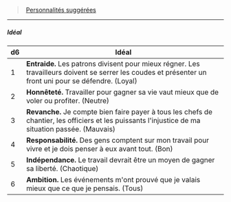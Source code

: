﻿---
!PersonalityIdealItem
Table: >+
  |d6|Idéal|

  |---|---|

  |1|**Entraide.** Les patrons divisent pour mieux <!--br-->régner. Les travailleurs doivent se serrer <!--br-->les coudes et présenter un front uni pour se <!--br-->défendre. (Loyal)|

  |2|**Honnêteté.** Travailler pour gagner sa vie vaut <!--br-->mieux que de voler ou profiter. (Neutre)|

  |3|**Revanche.** Je compte bien faire payer à tous les <!--br-->chefs de chantier, les officiers et les puissants <!--br-->l'injustice de ma situation passée. (Mauvais)|

  |4|**Responsabilité.** Des gens comptent sur mon <!--br-->travail pour vivre et je dois penser à eux avant <!--br-->tout. (Bon)|

  |5|**Indépendance.** Le travail devrait être un <!--br-->moyen de gagner sa liberté. (Chaotique)|

  |6|**Ambition.** Les événements m'ont prouvé que je <!--br-->valais mieux que ce que je pensais. (Tous)|

Id: background_manouvrier_hd.md#idéal
ParentLink: background_manouvrier_hd.md#personnalités-suggérées
Name: Idéal
ParentName: Personnalités suggérées
NameLevel: 5
Attributes:
  Name: Idéal
  Markdown: >+
    ##### <!--Name-->Idéal<!--/Name-->


    |d6|Idéal|

    |---|---|

    |1|**Entraide.** Les patrons divisent pour mieux <!--br-->régner. Les travailleurs doivent se serrer <!--br-->les coudes et présenter un front uni pour se <!--br-->défendre. (Loyal)|

    |2|**Honnêteté.** Travailler pour gagner sa vie vaut <!--br-->mieux que de voler ou profiter. (Neutre)|

    |3|**Revanche.** Je compte bien faire payer à tous les <!--br-->chefs de chantier, les officiers et les puissants <!--br-->l'injustice de ma situation passée. (Mauvais)|

    |4|**Responsabilité.** Des gens comptent sur mon <!--br-->travail pour vivre et je dois penser à eux avant <!--br-->tout. (Bon)|

    |5|**Indépendance.** Le travail devrait être un <!--br-->moyen de gagner sa liberté. (Chaotique)|

    |6|**Ambition.** Les événements m'ont prouvé que je <!--br-->valais mieux que ce que je pensais. (Tous)|

  Table: >+
    |d6|Idéal|

    |---|---|

    |1|**Entraide.** Les patrons divisent pour mieux <!--br-->régner. Les travailleurs doivent se serrer <!--br-->les coudes et présenter un front uni pour se <!--br-->défendre. (Loyal)|

    |2|**Honnêteté.** Travailler pour gagner sa vie vaut <!--br-->mieux que de voler ou profiter. (Neutre)|

    |3|**Revanche.** Je compte bien faire payer à tous les <!--br-->chefs de chantier, les officiers et les puissants <!--br-->l'injustice de ma situation passée. (Mauvais)|

    |4|**Responsabilité.** Des gens comptent sur mon <!--br-->travail pour vivre et je dois penser à eux avant <!--br-->tout. (Bon)|

    |5|**Indépendance.** Le travail devrait être un <!--br-->moyen de gagner sa liberté. (Chaotique)|

    |6|**Ambition.** Les événements m'ont prouvé que je <!--br-->valais mieux que ce que je pensais. (Tous)|

AttributesDictionary: >+
  Name: Idéal

  Markdown: >+

    ##### <!--Name-->Idéal<!--/Name-->





    |d6|Idéal|



    |---|---|



    |1|**Entraide.** Les patrons divisent pour mieux <!--br-->régner. Les travailleurs doivent se serrer <!--br-->les coudes et présenter un front uni pour se <!--br-->défendre. (Loyal)|



    |2|**Honnêteté.** Travailler pour gagner sa vie vaut <!--br-->mieux que de voler ou profiter. (Neutre)|



    |3|**Revanche.** Je compte bien faire payer à tous les <!--br-->chefs de chantier, les officiers et les puissants <!--br-->l'injustice de ma situation passée. (Mauvais)|



    |4|**Responsabilité.** Des gens comptent sur mon <!--br-->travail pour vivre et je dois penser à eux avant <!--br-->tout. (Bon)|



    |5|**Indépendance.** Le travail devrait être un <!--br-->moyen de gagner sa liberté. (Chaotique)|



    |6|**Ambition.** Les événements m'ont prouvé que je <!--br-->valais mieux que ce que je pensais. (Tous)|



  Table: >+

    |d6|Idéal|



    |---|---|



    |1|**Entraide.** Les patrons divisent pour mieux <!--br-->régner. Les travailleurs doivent se serrer <!--br-->les coudes et présenter un front uni pour se <!--br-->défendre. (Loyal)|



    |2|**Honnêteté.** Travailler pour gagner sa vie vaut <!--br-->mieux que de voler ou profiter. (Neutre)|



    |3|**Revanche.** Je compte bien faire payer à tous les <!--br-->chefs de chantier, les officiers et les puissants <!--br-->l'injustice de ma situation passée. (Mauvais)|



    |4|**Responsabilité.** Des gens comptent sur mon <!--br-->travail pour vivre et je dois penser à eux avant <!--br-->tout. (Bon)|



    |5|**Indépendance.** Le travail devrait être un <!--br-->moyen de gagner sa liberté. (Chaotique)|



    |6|**Ambition.** Les événements m'ont prouvé que je <!--br-->valais mieux que ce que je pensais. (Tous)|



---
> [Personnalités suggérées](hd_background_manouvrier_personnalites_suggerees.md)

---

##### Idéal

|d6|Idéal|
|---|---|
|1|**Entraide.** Les patrons divisent pour mieux régner. Les travailleurs doivent se serrer les coudes et présenter un front uni pour se défendre. (Loyal)|
|2|**Honnêteté.** Travailler pour gagner sa vie vaut mieux que de voler ou profiter. (Neutre)|
|3|**Revanche.** Je compte bien faire payer à tous les chefs de chantier, les officiers et les puissants l'injustice de ma situation passée. (Mauvais)|
|4|**Responsabilité.** Des gens comptent sur mon travail pour vivre et je dois penser à eux avant tout. (Bon)|
|5|**Indépendance.** Le travail devrait être un moyen de gagner sa liberté. (Chaotique)|
|6|**Ambition.** Les événements m'ont prouvé que je valais mieux que ce que je pensais. (Tous)|

